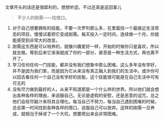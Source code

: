 文章开头的话还是很犀利的，想想听逗，不过还真是这回事儿
> 不少人的刚需——找借口。

1. 对于自己想要拥有的技能，不要一次罗列那么多，在里面找一个最接近生活常态的项目，慢慢试着把它变成刚需。每天投入一定时间，连续做一个月，你就能感受到非常大的改变。
2. 刚需这东西是可以培养的，就像兴趣爱好一样，开始的时候你只是喜欢，所以就去做。等到后来它渐渐就成了你的一部分，甚至是一种生活方式，再也离不开了。
3. 学习任何任何一门技能，都并没有我们想象中那么困难。这么多年没有学好，并不是因为我们笨，而是因为它从来没有真正融入到我们的生活中。或许你可以回去看任何一个自己没有学好的技能，这个技能很可能是在自己生活中可有可无的
4. 没有尽力做到最好的人，从来不知道那是一个什么样的世界。所以他们就会想出各种各样的理由，来说服自己。无论是虚假的安慰，还是恶意的诅咒，总之他们会绞尽脑汁来将其合理化。每当自己不努力，每当自己遇到困难的时候，总会第一时间找到各种各样的借口，说服自己可以放弃。这样的刚需一旦养成，就相当于掉进了一个大坑，想要爬出来会非常困难。

